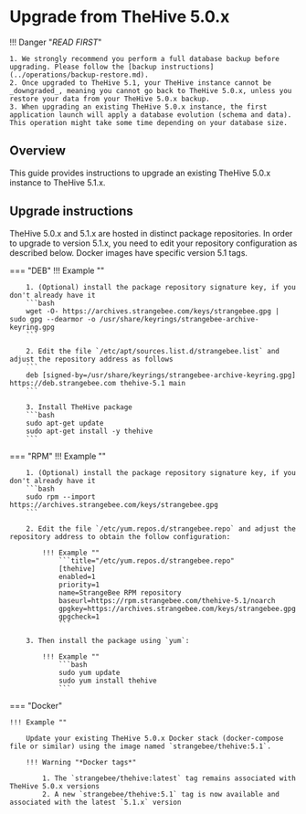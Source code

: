 # Upgrade from TheHive 5.0.x


!!! Danger "*READ FIRST*"
    
    
    1. We strongly recommend you perform a full database backup before upgrading. Please follow the [backup instructions](../operations/backup-restore.md).
    2. Once upgraded to TheHive 5.1, your TheHive instance cannot be _downgraded_, meaning you cannot go back to TheHive 5.0.x, unless you restore your data from your TheHive 5.0.x backup.
    3. When upgrading an existing TheHive 5.0.x instance, the first application launch will apply a database evolution (schema and data). This operation might take some time depending on your database size.


## Overview

This guide provides instructions to upgrade an existing TheHive 5.0.x instance to TheHive 5.1.x.


## Upgrade instructions

TheHive 5.0.x and 5.1.x are hosted in distinct package repositories. In order to upgrade to version 5.1.x, you need to edit your repository configuration as described below. Docker images have specific version 5.1 tags.


=== "DEB"
    !!! Example ""

        1. (Optional) install the package repository signature key, if you don't already have it
        ```bash
        wget -O- https://archives.strangebee.com/keys/strangebee.gpg | sudo gpg --dearmor -o /usr/share/keyrings/strangebee-archive-keyring.gpg
        ```

        2. Edit the file `/etc/apt/sources.list.d/strangebee.list` and adjust the repository address as follows
        ```
        deb [signed-by=/usr/share/keyrings/strangebee-archive-keyring.gpg] https://deb.strangebee.com thehive-5.1 main
        ```

        3. Install TheHive package
        ```bash
        sudo apt-get update
        sudo apt-get install -y thehive
        ```

=== "RPM"
    !!! Example ""

        1. (Optional) install the package repository signature key, if you don't already have it
        ```bash
        sudo rpm --import https://archives.strangebee.com/keys/strangebee.gpg 
        ```

        2. Edit the file `/etc/yum.repos.d/strangebee.repo` and adjust the repository address to obtain the follow configuration:

            !!! Example ""
                ```title="/etc/yum.repos.d/strangebee.repo"
                [thehive]
                enabled=1
                priority=1
                name=StrangeBee RPM repository
                baseurl=https://rpm.strangebee.com/thehive-5.1/noarch
                gpgkey=https://archives.strangebee.com/keys/strangebee.gpg
                gpgcheck=1
                ```

        3. Then install the package using `yum`:

            !!! Example ""
                ```bash
                sudo yum update
                sudo yum install thehive
                ```

=== "Docker"

    !!! Example ""

        Update your existing TheHive 5.0.x Docker stack (docker-compose file or similar) using the image named `strangebee/thehive:5.1`.

        !!! Warning "*Docker tags*"
        
            1. The `strangebee/thehive:latest` tag remains associated with TheHive 5.0.x versions
            2. A new `strangebee/thehive:5.1` tag is now available and associated with the latest `5.1.x` version